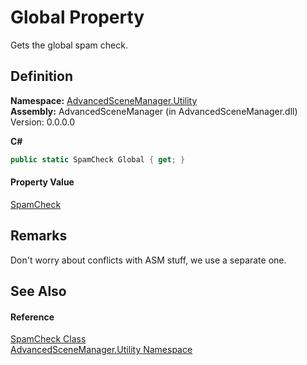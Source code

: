 # Global Property


Gets the global spam check.



## Definition
**Namespace:** <a href="N_AdvancedSceneManager_Utility.md">AdvancedSceneManager.Utility</a>  
**Assembly:** AdvancedSceneManager (in AdvancedSceneManager.dll) Version: 0.0.0.0

**C#**
``` C#
public static SpamCheck Global { get; }
```



#### Property Value
<a href="T_AdvancedSceneManager_Utility_SpamCheck.md">SpamCheck</a>

## Remarks
Don't worry about conflicts with ASM stuff, we use a separate one.

## See Also


#### Reference
<a href="T_AdvancedSceneManager_Utility_SpamCheck.md">SpamCheck Class</a>  
<a href="N_AdvancedSceneManager_Utility.md">AdvancedSceneManager.Utility Namespace</a>  
